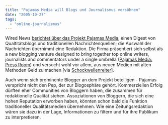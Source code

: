 ```yaml
---
title: "Pajamas Media will Blogs und Journalismus versöhnen"
date: "2005-10-27"
tags: 
  - "online-journalismus"
---
```


Wired News [berichtet über das Projekt Pajamas Media](http://www.wired.com/news/culture/0,1284,69335,00.html), einen Digest von Qualtitätsblogs und traditionellen Nachrichtenquellen; die Auswahl der Nachrichten übernimmt eine Redaktion. Die Firma präsentiert sich selbst als a new blogging venture designed to bring together top online writers, journalists and commentators under a single umbrella ([Pajamas Media: Press Room](http://www.pajamasmedia.com/pj-pressroom.php)) und versucht wohl vor allem, aus neuen Medien mit alten Methoden Geld zu machen \[via [Schockwellenreiter](http://www.schockwellenreiter.de/2005/10/27.html#wirBloggerSchnReichUndBerhmt)\].

Auch wenn sich prominente Blogger an dem Projekt beteiligen - Pajamas verspricht nicht den Pep, der zur Blogosphäre gehört. Kommerziellen Erfolg dürften eher Communities von Bloggern haben, die zusammen für redaktionelle Qualität stehen. Assoziationen von Bloggern, die sich eine hohen Reputation erworben haben, könnten schon bald die Funktion traditioneller Qualitätsmedien übernehmen. Wie eine Zeitungsredaktion wären sie dazu in der Lage, Informationen zu filtern und für ihre Publikum zu interpretieren.
